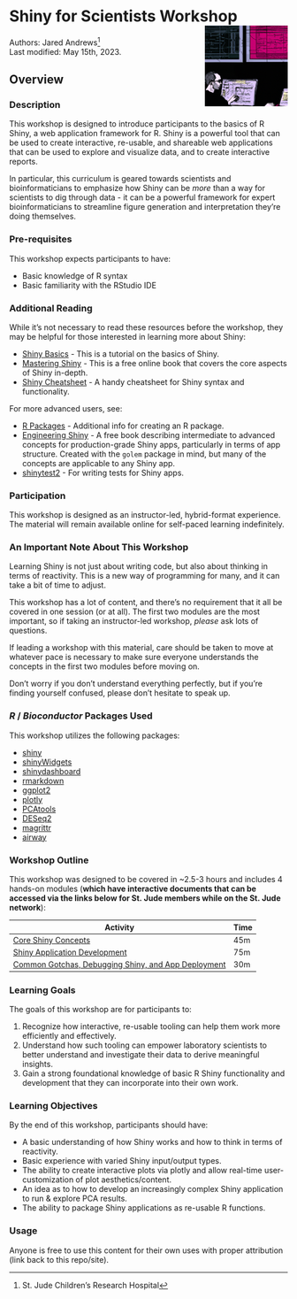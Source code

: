
# Shiny for Scientists Workshop <img align="right" src="man/figures/logo.png" alt="Learning Shiny" width="150" />

Authors: Jared Andrews[^1] <br/> Last modified: May 15th, 2023.

## Overview

### Description

This workshop is designed to introduce participants to the basics of R
Shiny, a web application framework for R. Shiny is a powerful tool that
can be used to create interactive, re-usable, and shareable web
applications that can be used to explore and visualize data, and to
create interactive reports.

In particular, this curriculum is geared towards scientists and
bioinformaticians to emphasize how Shiny can be *more* than a way for
scientists to dig through data - it can be a powerful framework for
expert bioinformaticians to streamline figure generation and
interpretation they’re doing themselves.

### Pre-requisites

This workshop expects participants to have:

- Basic knowledge of R syntax
- Basic familiarity with the RStudio IDE

### Additional Reading

While it’s not necessary to read these resources before the workshop,
they may be helpful for those interested in learning more about Shiny:

- [Shiny
  Basics](https://shiny.rstudio.com/tutorial/written-tutorial/lesson1/) -
  This is a tutorial on the basics of Shiny.
- [Mastering Shiny](https://mastering-shiny.org/) - This is a free
  online book that covers the core aspects of Shiny in-depth.
- [Shiny
  Cheatsheet](https://raw.githubusercontent.com/rstudio/cheatsheets/main/shiny.pdf) -
  A handy cheatsheet for Shiny syntax and functionality.

For more advanced users, see:

- [R Packages](https://r-pkgs.org/) - Additional info for creating an R
  package.
- [Engineering Shiny](https://engineering-shiny.org/) - A free book
  describing intermediate to advanced concepts for production-grade
  Shiny apps, particularly in terms of app structure. Created with the
  `golem` package in mind, but many of the concepts are applicable to
  any Shiny app.
- [shinytest2](https://rstudio.github.io/shinytest2/) - For writing
  tests for Shiny apps.

### Participation

This workshop is designed as an instructor-led, hybrid-format
experience. The material will remain available online for self-paced
learning indefinitely.

### An Important Note About This Workshop

Learning Shiny is not just about writing code, but also about thinking
in terms of reactivity. This is a new way of programming for many, and
it can take a bit of time to adjust.

This workshop has a lot of content, and there’s no requirement that it
all be covered in one session (or at all). The first two modules are the
most important, so if taking an instructor-led workshop, *please* ask
lots of questions.

If leading a workshop with this material, care should be taken to move
at whatever pace is necessary to make sure everyone understands the
concepts in the first two modules before moving on.

Don’t worry if you don’t understand everything perfectly, but if you’re
finding yourself confused, please don’t hesitate to speak up.

### *R* / *Bioconductor* Packages Used

This workshop utilizes the following packages:

- [shiny](https://shiny.rstudio.com/)
- [shinyWidgets](https://shinyapps.dreamrs.fr/shinyWidgets/)
- [shinydashboard](https://rstudio.github.io/shinydashboard/)
- [rmarkdown](https://rmarkdown.rstudio.com/)
- [ggplot2](https://ggplot2.tidyverse.org/)
- [plotly](https://plotly.com/r/)
- [PCAtools](https://bioconductor.org/packages/release/bioc/html/PCAtools.html)
- [DESeq2](https://bioconductor.org/packages/release/bioc/html/DESeq2.html)
- [magrittr](https://cran.r-project.org/web/packages/magrittr/vignettes/magrittr.html)
- [airway](https://bioconductor.org/packages/release/data/experiment/html/airway.html)

### Workshop Outline

This workshop was designed to be covered in \~2.5-3 hours and includes 4
hands-on modules (**which have interactive documents that can be
accessed via the links below for St. Jude members while on the St. Jude
network**):

| Activity                                                                                                       | Time |
|----------------------------------------------------------------------------------------------------------------|------|
| [Core Shiny Concepts](https://svlpbakerlab01.stjude.org/ShinyWorkshopModule1/)                                 | 45m  |
| [Shiny Application Development](https://svlpbakerlab01.stjude.org/ShinyWorkshopModule2/)                       | 75m  |
| [Common Gotchas, Debugging Shiny, and App Deployment](https://svlpbakerlab01.stjude.org/ShinyWorkshopModule3/) | 30m  |

### Learning Goals

The goals of this workshop are for participants to:

1.  Recognize how interactive, re-usable tooling can help them work more
    efficiently and effectively.
2.  Understand how such tooling can empower laboratory scientists to
    better understand and investigate their data to derive meaningful
    insights.
3.  Gain a strong foundational knowledge of basic R Shiny functionality
    and development that they can incorporate into their own work.

### Learning Objectives

By the end of this workshop, participants should have:

- A basic understanding of how Shiny works and how to think in terms of
  reactivity.
- Basic experience with varied Shiny input/output types.
- The ability to create interactive plots via plotly and allow real-time
  user-customization of plot aesthetics/content.
- An idea as to how to develop an increasingly complex Shiny application
  to run & explore PCA results.
- The ability to package Shiny applications as re-usable R functions.

### Usage

Anyone is free to use this content for their own uses with proper
attribution (link back to this repo/site).

[^1]: St. Jude Children’s Research Hospital
